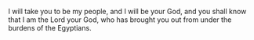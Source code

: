 I will take you to be my people, and I will be your God, and you shall know that I am the Lord your God, who has brought you out from under the burdens of the Egyptians.
